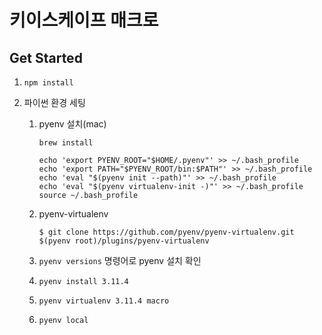 # 키이스케이프 매크로

## Get Started

1. `npm install`

2. 파이썬 환경 세팅

    1. pyenv 설치(mac)

        `brew install`

        ```shell
        echo 'export PYENV_ROOT="$HOME/.pyenv"' >> ~/.bash_profile
        echo 'export PATH="$PYENV_ROOT/bin:$PATH"' >> ~/.bash_profile
        echo 'eval "$(pyenv init --path)"' >> ~/.bash_profile
        echo 'eval "$(pyenv virtualenv-init -)"' >> ~/.bash_profile
        source ~/.bash_profile
        ```

    2. pyenv-virtualenv

        `$ git clone https://github.com/pyenv/pyenv-virtualenv.git $(pyenv root)/plugins/pyenv-virtualenv`

    3. `pyenv versions` 명령어로 pyenv 설치 확인

    4. `pyenv install 3.11.4`

    5. `pyenv virtualenv 3.11.4 macro`

    6. `pyenv local `
